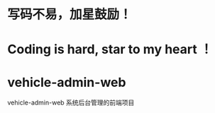 # 写码不易，加星鼓励！
# Coding is hard, star to my heart ！
# vehicle-admin-web
vehicle-admin-web
系统后台管理的前端项目
